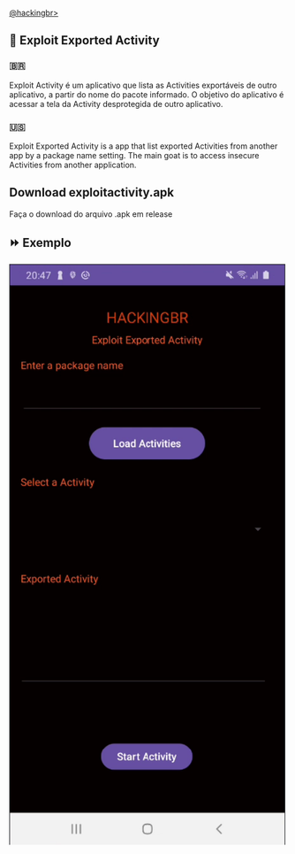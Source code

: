 <p align="left">
    <a href="https://github.com/carineconstantino/hackingbr">@hackingbr></a>
</p>

## 👾 Exploit Exported Activity
### 🇧🇷
Exploit Activity é um aplicativo que lista as Activities exportáveis de outro aplicativo, a partir do nome do pacote informado. 
O objetivo do aplicativo é acessar a tela da Activity desprotegida de outro aplicativo. 

### 🇺🇸
Exploit Exported Activity is a app that list exported Activities from another app by a package name setting. 
The main goat is to access insecure Activities from another application. 

## Download exploitactivity.apk
Faça o download do arquivo .apk em release

## ⏩ Exemplo

<p align="left">
    <img width="500" src="exploit-exported-activity.png"><p></p>
</p>


#


